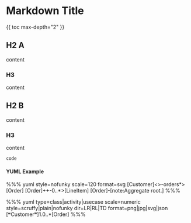 # Markdown Title

{{ toc max-depth="2" }}

## H2 A

content

### H3

content

## H2 B

content

### H3

content

```
code
```

#### YUML Example

%%% yuml style=nofunky scale=120 format=svg
[Customer]<>-orders*>[Order] 
[Order]++-0..*>[LineItem]
[Order]-[note:Aggregate root.]
%%%

%%% yuml type=class|activity|usecase scale=numeric style=scruffy|plain|nofunky dir=LR|RL|TD format=png|jpg|svg|json
[❝Customer❞]1.0..*[Order]
%%%
